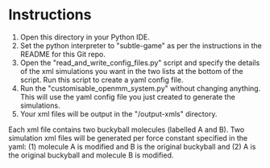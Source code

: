 # Instructions

1. Open this directory in your Python IDE.
2. Set the python interpreter to "subtle-game" as per the instructions in the README for this Git repo.
3. Open the "read_and_write_config_files.py" script and specify the details of the xml simulations you want in the two lists at the bottom of the script. Run this script to create a yaml config file.
4. Run the "customisable_openmm_system.py" without changing anything. This will use the yaml config file you just created to generate the simulations.
5. Your xml files will be output in the "/output-xmls" directory.

Each xml file contains two buckyball molecules (labelled A and B). Two simulation xml files will be generated per force constant specified in the yaml: (1) molecule A is modified and B is the original buckyball and (2) A is the original buckyball and molecule B is modified.
